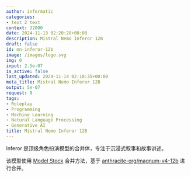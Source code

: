```yaml
---
author: infermatic
categories:
- text 2 text
context: 32000
date: 2024-11-13 02:20:28+00:00
description: Mistral Nemo Inferor 12B
draft: false
id: mn-inferor-12b
image: /images/logo.svg
img: 0
input: 2.5e-07
is_active: false
last_updated: 2024-11-14 02:10:35+00:00
meta_title: Mistral Nemo Inferor 12B
output: 5e-07
request: 0
tags:
- Roleplay
- Programming
- Machine Learning
- Natural Language Processing
- Generative AI
title: Mistral Nemo Inferor 12B
---
```
















Inferor 是顶级角色扮演模型的合并体，专注于沉浸式叙事和故事讲述。

该模型使用 [Model Stock](https://arxiv.org/abs/2403.19522) 合并方法，基于 [anthracite-org/magnum-v4-12b](https://openrouter.ai/anthracite-org/magnum-v4-72b) 进行合并。

